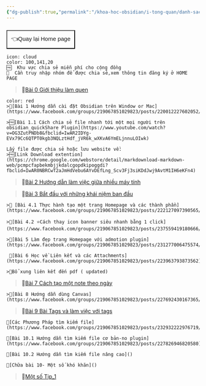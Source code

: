 ```yaml
---
{"dg-publish":true,"permalink":"/khoa-hoc-obsidian/i-tong-quan/danh-sach-bai-hoc-obsidian-co-ban/","dgPassFrontmatter":true,"noteIcon":"1","created":"","updated":""}
---
```




<div style="display: flex; justify-content: left; cursor: pointer;"> <a href="https://khoahocobsidian.com/" target="_blank"> <button style=" font-size: 15px; padding: 10px; height: fit-content; margin-top: 10px; background: var(--text-accent); font-weight: 10; color: var(--text-on-accent); "> 👈Quay lại Home page </button> </a> </div>

```ad-info
icon: cloud
color: 100,141,20
🆓  Khu vực chia sẻ miễn phí cho cộng đồng
💎  Cần truy nhập nhóm để được chia sẻ,xem thông tin đăng ký ở HOME PAGE
```

>💎[Bài 0 Giới thiệu làm quen](https://www.facebook.com/groups/219067851029823/posts/219073131029295/)

```ad-quote
color: red
>💎[Bài 1 Hướng dẫn cài đặt Obsidian trên Window or Mac](https://www.facebook.com/groups/219067851029823/posts/220012227602052/)

>🆓[Bài 1.1 Cách chia sẻ file nhanh tới một mọi người trên obsidian_quickShare Plugin](https://www.youtube.com/watch?v=OG3ZutPNDb8&fbclid=IwAR2IDYg-EVx79Cc6QTPT0kgb3NQLztHdf_jVR6k_wXKvA6YmELjnnuLOIwk)

Lấy file được chia sẻ hoặc lưu website về:
>🆓[Link Download extention](https://chrome.google.com/webstore/detail/markdownload-markdown-web/pcmpcfapbekmbjjkdalcgopdkipoggdi?fbclid=IwAR0NBRCwT2aJmHdVebu6AYvDEfLng_Scv3Fj3siKDdJwj9AvtM1IH6eKFn4)
```


>💎[Bài 2  Hướng dẫn làm việc giữa nhiều máy tính](https://www.facebook.com/groups/219067851029823/posts/220015034268438/)

>💎[Bài 3 Bắt đầu với những khái niệm ban đầu](https://www.facebook.com/groups/219067851029823/posts/221994450737163/)


```ad-summary
>💎 [Bài 4.1 Thực hành tạo một trang Homepage và các thành phần](https://www.facebook.com/groups/219067851029823/posts/222127097390565/)

>💎[Bài 4.2 ⭐Cách thay icon banner siêu nhanh bằng 1 click](https://www.facebook.com/groups/219067851029823/posts/237559419180666/)

>💎[Bài 5 Làm đẹp trang Homepage với admotion plugin](https://www.facebook.com/groups/219067851029823/posts/231277006475574/)
```


```ad-summary
 💎[Bài 6 Học về Liên kết và các Attachments](https://www.facebook.com/groups/219067851029823/posts/223963793873562)

>💎Bổ xung liên kết đến pdf ( updated)
```

>💎[Bài 7 Cách tạo một note theo ngày](https://www.facebook.com/groups/219067851029823/posts/224577793812162/)

```ad-summary
>💎[Bài 8 Hướng dẫn dùng Canvas](https://www.facebook.com/groups/219067851029823/posts/227692430167365/)

```

>💎[Bài 9 Bài Tags và làm việc với tags](https://www.facebook.com/groups/219067851029823/posts/227941730142435/)

```ad-summary
💎[Các Phương Pháp tìm kiếm file](https://www.facebook.com/groups/219067851029823/posts/232932222976719/)

💎[Bài 10.1 Hướng dẫn tìm kiếm file cơ bản-no plugin](https://www.facebook.com/groups/219067851029823/posts/227826946820580)

💎[Bài 10.2 Hướng dẫn tìm kiếm file nâng cao]()

💎[Chữa bài 10- Một số khó khăn]()
```


>💎[Một số Tip_1](https://www.facebook.com/groups/219067851029823/posts/239179162352025/)



